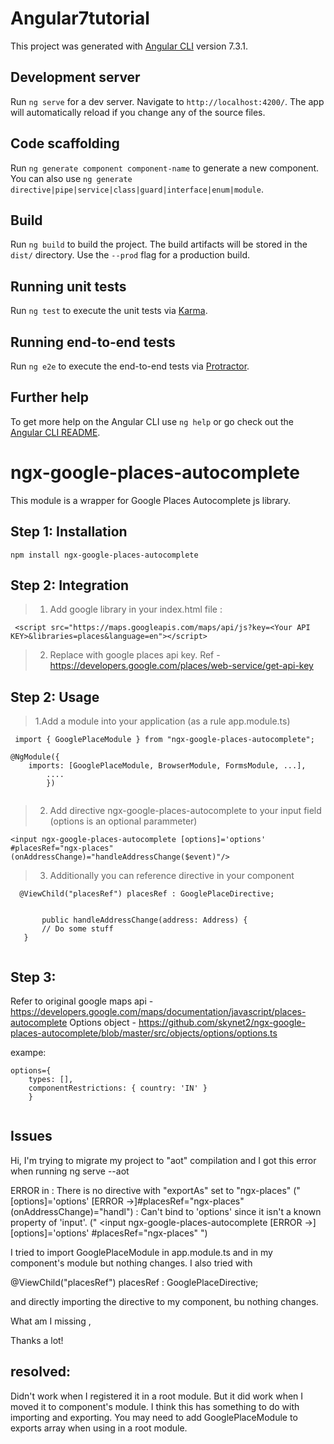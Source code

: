 # Angular7tutorial

This project was generated with [Angular CLI](https://github.com/angular/angular-cli) version 7.3.1.

## Development server

Run `ng serve` for a dev server. Navigate to `http://localhost:4200/`. The app will automatically reload if you change any of the source files.

## Code scaffolding

Run `ng generate component component-name` to generate a new component. You can also use `ng generate directive|pipe|service|class|guard|interface|enum|module`.

## Build

Run `ng build` to build the project. The build artifacts will be stored in the `dist/` directory. Use the `--prod` flag for a production build.

## Running unit tests

Run `ng test` to execute the unit tests via [Karma](https://karma-runner.github.io).

## Running end-to-end tests

Run `ng e2e` to execute the end-to-end tests via [Protractor](http://www.protractortest.org/).

## Further help

To get more help on the Angular CLI use `ng help` or go check out the [Angular CLI README](https://github.com/angular/angular-cli/blob/master/README.md).


# ngx-google-places-autocomplete
 This module is a wrapper for Google Places Autocomplete js library.
  
## Step 1: Installation

` npm install ngx-google-places-autocomplete `

## Step 2: Integration

  > 1. Add google library in your index.html file :
  
   `  <script src="https://maps.googleapis.com/maps/api/js?key=<Your API KEY>&libraries=places&language=en"></script> `

  > 2. Replace with google places api key. Ref - https://developers.google.com/places/web-service/get-api-key
  
## Step 2: Usage

  > 1.Add a module into your application (as a rule app.module.ts)

` import { GooglePlaceModule } from "ngx-google-places-autocomplete";`

```
@NgModule({
    imports: [GooglePlaceModule, BrowserModule, FormsModule, ...],
        ....
        })
        
```

 > 2. Add directive ngx-google-places-autocomplete to your input field (options is an optional parammeter)

` <input ngx-google-places-autocomplete [options]='options' #placesRef="ngx-places" (onAddressChange)="handleAddressChange($event)"/>  `

 > 3. Additionally you can reference directive in your component

`   @ViewChild("placesRef") placesRef : GooglePlaceDirective; `
 ```
 
        public handleAddressChange(address: Address) {
        // Do some stuff
    }
    
  ```
  
    
## Step 3:
Refer to original google maps api - https://developers.google.com/maps/documentation/javascript/places-autocomplete Options object - https://github.com/skynet2/ngx-google-places-autocomplete/blob/master/src/objects/options/options.ts


exampe: 
```
options={
    types: [],
    componentRestrictions: { country: 'IN' }
    }
       
  ```  
  
  ## Issues 
  
Hi,
I'm trying to migrate my project to "aot" compilation and I got this error when running ng serve --aot

ERROR in : There is no directive with "exportAs" set to "ngx-places" ("[options]='options' [ERROR ->]#placesRef="ngx-places" (onAddressChange)="handl") : Can't bind to 'options' since it isn't a known property of 'input'. (" <input ngx-google-places-autocomplete [ERROR ->][options]='options' #placesRef="ngx-places" ")

I tried to import GooglePlaceModule in app.module.ts and in my component's module but nothing changes. I also tried with

@ViewChild("placesRef") placesRef : GooglePlaceDirective;

and directly importing the directive to my component, bu nothing changes.

What am I missing ,

Thanks a lot!

## resolved:

Didn't work when I registered it in a root module. But it did work when I moved it to component's module. I think this has something to do with importing and exporting. You may need to add GooglePlaceModule to exports array when using in a root module.


  
       
